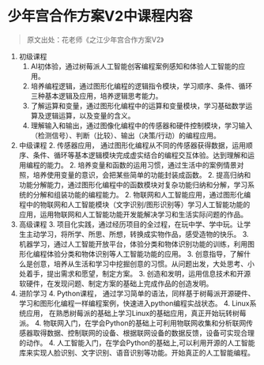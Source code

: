 # 少年宫合作方案V2中课程内容

>原文出处：花老师《之江少年宫合作方案V2》

1.	初级课程 
    1. AI初体验，通过树莓派人工智能创客编程案例感知和体验人工智能的应用。
    1. 培养编程逻辑，通过图形化编程的逻辑指令模块，学习顺序、条件、循环三种基本逻辑及应用，培养逻辑思考能力。
    1. 了解运算和变量，通过图形化编程中的运算和变量模块，学习基础数学运算及逻辑运算，以及变量的含义。
    1. 理解输入和输出，通过图像化编程中的传感器和硬件控制模块，学习输入（检测信号）、判断（比较）、输出（决策/行动）的编程应用。
2.	中级课程
    2.	传感器应用， 通过图形化编程从不同的传感器获得数据，运用顺序、条件、循环等基本逻辑模块完成虚实结合的编程交互体验。达到理解和运用编程的能力。
    2.	培养变量和函数的运用习惯，通过生活中的案例情景对照，培养使用变量的意识，会把某些简单的功能封装成函数。
    2.	提高归纳和功能分解能力，通过图形化编程中的函数模块对复杂功能归纳和分解，学习系统的分解和组装功能的编程能力。
    2.	物联网和人工智能应用，通过图形化编程中的物联网和人工智能模块（文字识别/图形识别等）学习人工智能功能的应用，运用物联网和人工智能功能开发能解决学习和生活实际问题的作品。
3.	高级课程
    3. 项目化实践，通过经历项目的全过程，在玩中学、学中玩。让学生主动学习，将所学、所思、所想，转换成实物作品，感受造物的快乐。
    3. 机器学习，通过人工智能开放平台，体验分类和物体识别功能的训练，利用图形化编程体验分类和物体识别等人工智能功能的应用。
    3. 创意指导，了解什么是创意，培养从生活和学习中挖掘创意的习惯。从问题出发，大处思考、小处着手，提出需求和愿望，制定方案。
    3. 创造和发明，运用信息技术和开源软硬件，在发现问题、制定方案的基础上完成作品的创造发明。
4.	进阶学习
    4. Python课程， 通过学习简单的语法，同样基于树莓派开源硬件、学习和图形化编程一样编程案例，快速进入python编程实战状态。
    4. Linux系统应用， 在熟悉树莓派的基础上学习Linux的基础应用，真正开始玩转树莓派。
    4. 物联网入门，在学会Python的基础上可利用物联网收集和分析联网传感器取得数据、控制联网的设备、根据联网设备的数据反馈，设备可实现合理的动作。
    4. 人工智能入门，在学会Python的基础上,可以利用开源的人工智能库来实现人脸识别、文字识别、语音识别等功能。开始真正的人工智能编程。


